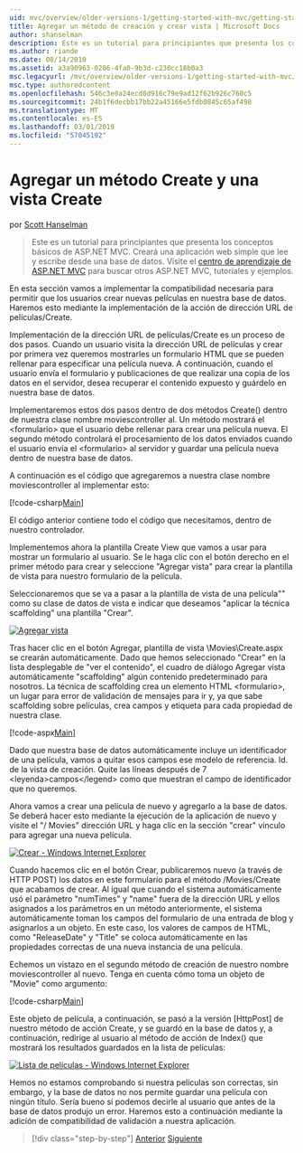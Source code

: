 ```yaml
---
uid: mvc/overview/older-versions-1/getting-started-with-mvc/getting-started-with-mvc-part6
title: Agregar un método de creación y crear vista | Microsoft Docs
author: shanselman
description: Este es un tutorial para principiantes que presenta los conceptos básicos de ASP.NET MVC. Cree una aplicación web simple que lee y escribe desde una base de datos.
ms.author: riande
ms.date: 08/14/2010
ms.assetid: a3a90963-0286-4fa0-9b3d-c230cc18b0a3
msc.legacyurl: /mvc/overview/older-versions-1/getting-started-with-mvc/getting-started-with-mvc-part6
msc.type: authoredcontent
ms.openlocfilehash: 546c3e0a24ecd0d916c79e9ad12f62b926c760c5
ms.sourcegitcommit: 24b1f6decbb17bb22a45166e5fdb0845c65af498
ms.translationtype: MT
ms.contentlocale: es-ES
ms.lasthandoff: 03/01/2019
ms.locfileid: "57045192"
---
```

<a name="adding-a-create-method-and-create-view"></a>Agregar un método Create y una vista Create
====================
por [Scott Hanselman](https://github.com/shanselman)

> Este es un tutorial para principiantes que presenta los conceptos básicos de ASP.NET MVC. Creará una aplicación web simple que lee y escribe desde una base de datos. Visite el [centro de aprendizaje de ASP.NET MVC](../../../index.md) para buscar otros ASP.NET MVC, tutoriales y ejemplos.


En esta sección vamos a implementar la compatibilidad necesaria para permitir que los usuarios crear nuevas películas en nuestra base de datos. Haremos esto mediante la implementación de la acción de dirección URL de películas/Create.

Implementación de la dirección URL de películas/Create es un proceso de dos pasos. Cuando un usuario visita la dirección URL de películas y crear por primera vez queremos mostrarles un formulario HTML que se pueden rellenar para especificar una película nueva. A continuación, cuando el usuario envía el formulario y publicaciones de que realizar una copia de los datos en el servidor, desea recuperar el contenido expuesto y guárdelo en nuestra base de datos.

Implementaremos estos dos pasos dentro de dos métodos Create() dentro de nuestra clase nombre moviescontroller al. Un método mostrará el &lt;formulario&gt; que el usuario debe rellenar para crear una película nueva. El segundo método controlará el procesamiento de los datos enviados cuando el usuario envía el &lt;formulario&gt; al servidor y guardar una película nueva dentro de nuestra base de datos.

A continuación es el código que agregaremos a nuestra clase nombre moviescontroller al implementar esto:

[!code-csharp[Main](getting-started-with-mvc-part6/samples/sample1.cs)]

El código anterior contiene todo el código que necesitamos, dentro de nuestro controlador.

Implementemos ahora la plantilla Create View que vamos a usar para mostrar un formulario al usuario. Se le haga clic con el botón derecho en el primer método para crear y seleccione "Agregar vista" para crear la plantilla de vista para nuestro formulario de la película.

Seleccionaremos que se va a pasar a la plantilla de vista de una película"" como su clase de datos de vista e indicar que deseamos "aplicar la técnica scaffolding" una plantilla "Crear".

[![Agregar vista](getting-started-with-mvc-part6/_static/image2.png)](getting-started-with-mvc-part6/_static/image1.png)

Tras hacer clic en el botón Agregar, plantilla de vista \Movies\Create.aspx se crearán automáticamente. Dado que hemos seleccionado "Crear" en la lista desplegable de "ver el contenido", el cuadro de diálogo Agregar vista automáticamente "scaffolding" algún contenido predeterminado para nosotros. La técnica de scaffolding crea un elemento HTML &lt;formulario&gt;, un lugar para error de validación de mensajes para ir y, ya que sabe scaffolding sobre películas, crea campos y etiqueta para cada propiedad de nuestra clase.

[!code-aspx[Main](getting-started-with-mvc-part6/samples/sample2.aspx)]

Dado que nuestra base de datos automáticamente incluye un identificador de una película, vamos a quitar esos campos ese modelo de referencia. Id. de la vista de creación. Quite las líneas después de 7 &lt;leyenda&gt;campos&lt;/legend&gt; como que muestran el campo de identificador que no queremos.

Ahora vamos a crear una película de nuevo y agregarlo a la base de datos. Se deberá hacer esto mediante la ejecución de la aplicación de nuevo y visite el "/ Movies" dirección URL y haga clic en la sección "crear" vínculo para agregar una nueva película.

[![Crear - Windows Internet Explorer](getting-started-with-mvc-part6/_static/image4.png)](getting-started-with-mvc-part6/_static/image3.png)

Cuando hacemos clic en el botón Crear, publicaremos nuevo (a través de HTTP POST) los datos en este formulario para el método /Movies/Create que acabamos de crear. Al igual que cuando el sistema automáticamente usó el parámetro "numTimes" y "name" fuera de la dirección URL y ellos asignados a los parámetros en un método anteriormente, el sistema automáticamente toman los campos del formulario de una entrada de blog y asignarlos a un objeto. En este caso, los valores de campos de HTML, como "ReleaseDate" y "Title" se coloca automáticamente en las propiedades correctas de una nueva instancia de una película.

Echemos un vistazo en el segundo método de creación de nuestro nombre moviescontroller al nuevo. Tenga en cuenta cómo toma un objeto de "Movie" como argumento:

[!code-csharp[Main](getting-started-with-mvc-part6/samples/sample3.cs)]

Este objeto de película, a continuación, se pasó a la versión [HttpPost] de nuestro método de acción Create, y se guardó en la base de datos y, a continuación, redirige al usuario al método de acción de Index() que mostrará los resultados guardados en la lista de películas:

[![Lista de películas - Windows Internet Explorer](getting-started-with-mvc-part6/_static/image6.png)](getting-started-with-mvc-part6/_static/image5.png)

Hemos no estamos comprobando si nuestra películas son correctas, sin embargo, y la base de datos no nos permite guardar una película con ningún título. Sería bueno si podemos decirle al usuario que antes de la base de datos produjo un error. Haremos esto a continuación mediante la adición de compatibilidad de validación a nuestra aplicación.

> [!div class="step-by-step"]
> [Anterior](getting-started-with-mvc-part5.md)
> [Siguiente](getting-started-with-mvc-part7.md)
